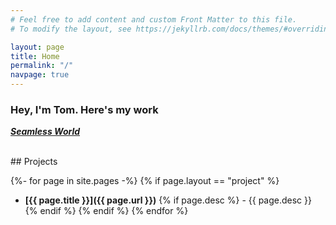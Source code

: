 ```yaml
---
# Feel free to add content and custom Front Matter to this file.
# To modify the layout, see https://jekyllrb.com/docs/themes/#overriding-theme-defaults

layout: page
title: Home
permalink: "/"
navpage: true
---
```


### Hey, I'm Tom. Here's my work

<script src="index/seamless.js" type="text/javascript" defer></script>

<canvas id="seamlessCanvas" width="50" height="50"></canvas>

[**_Seamless World_**](/about)

<br>
## Projects

{%- for page in site.pages -%}
{% if page.layout == "project" %}

-   **[{{ page.title }}]({{ page.url }})** {% if page.desc %} - {{ page.desc }} {% endif %}
    {% endif %}
    {% endfor %}

